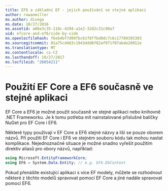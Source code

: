 ```yaml
---
title: EF6 a základní EF - jejich používání ve stejné aplikaci
author: rowanmiller
ms.author: divega
ms.date: 10/27/2016
ms.assetid: a06e3c35-110c-4294-a1e2-32d2c31c90a7
uid: efcore-and-ef6/side-by-side
ms.openlocfilehash: f6eb4bf7d99fbc61f8ffbd0dc7c6c17789395303
ms.sourcegitcommit: 01a75cd483c1943ddd6f82af971f07abde20912e
ms.translationtype: MT
ms.contentlocale: cs-CZ
ms.lasthandoff: 10/27/2017
ms.locfileid: "26054211"
---
```

# <a name="using-ef-core-and-ef6-in-the-same-application"></a>Použití EF Core a EF6 současně ve stejné aplikaci

EF Core a EF6 je možné použít současně ve stejné aplikaci nebo knihovně .NET Frameworku. Je k tomu potřeba mít nainstalované příslušné balíčky NuGet pro EF Core i EF6. 

Některé typy používají v EF Core a EF6 stejné názvy a liší se pouze oborem názvů. Při použítí EF Core i EF6 ve stejném souboru kódu tak mohou nastat komplikace. Nejednoznačné situace je možné snadno vyřešit použitím direktiv aliasů pro obory názvů, například:

``` csharp
using Microsoft.EntityFrameworkCore;
using EF6 = System.Data.Entity; // e.g. EF6.DbContext
```

Pokud přenášíte existující aplikaci s více EF modely, můžete se rozhodnout některé z těchto modelů spravovat pomocí EF Core a jiné nadále spravovat pomocí EF6.
